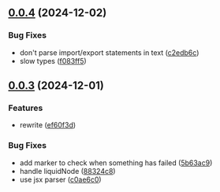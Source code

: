 ## [0.0.4](https://github.com/brc-dd/prettier-plugin-vitepress/compare/v0.0.3...v0.0.4) (2024-12-02)

### Bug Fixes

- don't parse import/export statements in text ([c2edb6c](https://github.com/brc-dd/prettier-plugin-vitepress/commit/c2edb6c912e543d32a280aaef696e7669f673eaa))
- slow types ([f083ff5](https://github.com/brc-dd/prettier-plugin-vitepress/commit/f083ff5e6c2ca351f9a0016b44a7b7cf66bb29ac))

## [0.0.3](https://github.com/brc-dd/prettier-plugin-vitepress/compare/v0.0.2...v0.0.3) (2024-12-01)

### Features

- rewrite ([ef60f3d](https://github.com/brc-dd/prettier-plugin-vitepress/commit/ef60f3d4dc9c07d1a100eea683c692aaf5ba53f9))

### Bug Fixes

- add marker to check when something has failed ([5b63ac9](https://github.com/brc-dd/prettier-plugin-vitepress/commit/5b63ac9b1dd22b771f76b502d0c052de1cd4541c))
- handle liquidNode ([88324c8](https://github.com/brc-dd/prettier-plugin-vitepress/commit/88324c892ce241a07224d2907caaf24dbdccda82))
- use jsx parser ([c0ae6c0](https://github.com/brc-dd/prettier-plugin-vitepress/commit/c0ae6c0851263027a51ff09e5f979a13a68a86c6))
